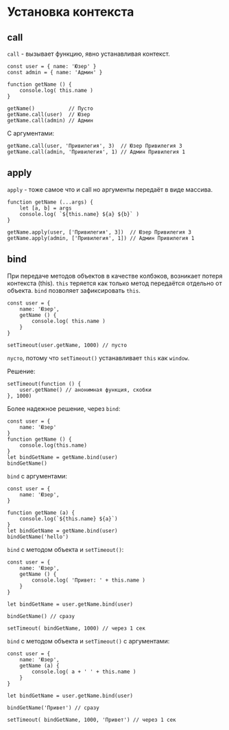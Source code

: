 # Установка контекста

## call
`call` - вызывает функцию, явно устанавливая контекст.

    const user = { name: 'Юзер' }
    const admin = { name: 'Админ' }

    function getName () {
        console.log( this.name )
    }

    getName()           // Пусто
    getName.call(user)  // Юзер
    getName.call(admin) // Админ

С аргументами:

    getName.call(user, 'Привилегия', 3)  // Юзер Привилегия 3
    getName.call(admin, 'Привилегия', 1) // Админ Привилегия 1

## apply
`apply` - тоже самое что и call но аргументы передаёт в виде массива.

    function getName (...args) {
        let [a, b] = args
        console.log( `${this.name} ${a} ${b}` )
    }

    getName.apply(user, ['Привилегия', 3])  // Юзер Привилегия 3
    getName.apply(admin, ['Привилегия', 1]) // Админ Привилегия 1

## bind
При передаче методов объектов в качестве колбэков, возникает потеря контекста (this).
`this` теряется как только метод передаётся отдельно от объекта. `bind` позволяет зафиксировать `this`.

    const user = { 
        name: 'Юзер',
        getName () {
            console.log( this.name )
        }
    }

    setTimeout(user.getName, 1000) // пусто

`пусто`, потому что `setTimeout()` устанавливает `this` как `window`.

Решение:

    setTimeout(function () {
        user.getName() // анонимная функция, скобки
    }, 1000)

Более надежное решение, через `bind`:

    const user = { 
        name: 'Юзер'
    }
    function getName () {
        console.log(this.name)
    }
    let bindGetName = getName.bind(user)
    bindGetName()

`bind` с аргументами:

    const user = { 
        name: 'Юзер',
    }

    function getName (a) {
        console.log(`${this.name} ${a}`)
    }
    let bindGetName = getName.bind(user)
    bindGetName('hello')

`bind` с методом объекта и `setTimeout()`:

    const user = { 
        name: 'Юзер',
        getName () {
            console.log( 'Привет: ' + this.name )
        }
    }

    let bindGetName = user.getName.bind(user)

    bindGetName() // сразу

    setTimeout( bindGetName, 1000) // через 1 сек

`bind` с методом объекта и `setTimeout()` с аргументами:

    const user = { 
        name: 'Юзер',
        getName (a) {
            console.log( a + ' ' + this.name )
        }
    }

    let bindGetName = user.getName.bind(user)

    bindGetName('Привет') // сразу

    setTimeout( bindGetName, 1000, 'Привет') // через 1 сек
